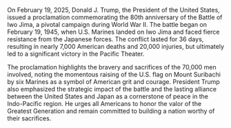 On February 19, 2025, Donald J. Trump, the President of the United States, issued a proclamation commemorating the 80th anniversary of the Battle of Iwo Jima, a pivotal campaign during World War II. The battle began on February 19, 1945, when U.S. Marines landed on Iwo Jima and faced fierce resistance from the Japanese forces. The conflict lasted for 36 days, resulting in nearly 7,000 American deaths and 20,000 injuries, but ultimately led to a significant victory in the Pacific Theater.

The proclamation highlights the bravery and sacrifices of the 70,000 men involved, noting the momentous raising of the U.S. flag on Mount Suribachi by six Marines as a symbol of American grit and courage. President Trump also emphasized the strategic impact of the battle and the lasting alliance between the United States and Japan as a cornerstone of peace in the Indo-Pacific region. He urges all Americans to honor the valor of the Greatest Generation and remain committed to building a nation worthy of their sacrifices.